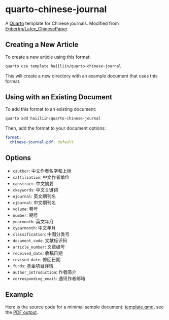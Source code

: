 # quarto-chinese-journal

A [Quarto](https://quarto.org/) template for Chinese journals. Modified from [Egbertm/Latex_ChinesePaper](https://github.com/Egbertm/Latex_ChinesePaper).

## Creating a New Article

To create a new article using this format:

```bash
quarto use template haiiliin/quarto-chinese-journal
```

This will create a new directory with an example document that uses this format.

## Using with an Existing Document

To add this format to an existing document:

```bash
quarto add haiiliin/quarto-chinese-journal
```

Then, add the format to your document options:

```yaml
format:
  chinese-journal-pdf: default
```

## Options

- `cauthor`: 中文作者名字和上标
- `caffiliation`: 中文作者单位
- `cabstract`: 中文摘要
- `ckeywords`: 中文关键词
- `ejournal`: 英文期刊名
- `cjournal`: 中文期刊名
- `volume`: 卷号
- `number`: 期号
- `yearmonth`: 英文年月
- `cyearmonth`: 中文年月
- `classification`: 中图分类号
- `document_code`: 文献标识码
- `article_number`: 文章编号
- `received_date`: 收稿日期
- `revised_date`: 修回日期
- `funds`: 基金项目详情
- `author_introduction`: 作者简介
- `corresponding_email`: 通讯作者邮箱

## Example

Here is the source code for a minimal sample document: [template.qmd](template.qmd), see the [PDF output](template.pdf).
